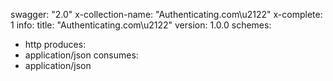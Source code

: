 swagger: "2.0"
x-collection-name: "Authenticating.com\u2122"
x-complete: 1
info:
  title: "Authenticating.com\u2122"
  version: 1.0.0
schemes:
- http
produces:
- application/json
consumes:
- application/json